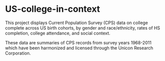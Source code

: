 US-college-in-context
=====================

This project displays Current Population Survey (CPS) data on college complete across US birth cohorts, by gender and race/ethnicity, rates of HS completion, college attendance, and social context.

These data are summaries of CPS records from survey years 1968-2011 which have been harmonized and licensed through the Unicon Research Corporation.
